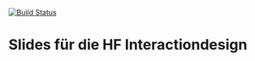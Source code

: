 [![Build Status](https://travis-ci.org/signalwerk/IAD.LAB.SLD.svg?branch=master)](https://travis-ci.org/signalwerk/IAD.LAB.SLD)

# Slides für die HF Interactiondesign
